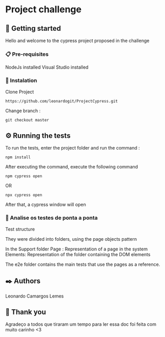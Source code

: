 # Project challenge


## 🚀 Getting started

Hello and welcome to the cypress project proposed in the challenge

### 📋 Pre-requisites

NodeJs installed
Visual Studio installed

### 🔧 Instalation

Clone Project

```
https://github.com/leonardogit/ProjectCypress.git
```

Change branch : 

```
git checkout master
```


## ⚙️ Running the tests

To run the tests, enter the project folder and run the command :

```
npm install
``` 
After executing the command, execute the following command

```
npm cypress open
```
OR
```
npx cypress open
```

After that, a cypress window will open 

### 🔩 Analise os testes de ponta a ponta

Test structure 

They were divided into folders, using the page objects pattern 

In the Support folder
Page : Representation of a page in the system
Elements: Representation of the folder containing the DOM elements

The e2e folder contains the main tests that use the pages as a reference.


## ✒️ Authors

Leonardo Camargos Lemes

## 🎁 Thank you

Agradeço a todos que tiraram um tempo para ler essa doc foi feita com muito carinho <3
